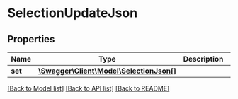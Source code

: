 # SelectionUpdateJson

## Properties
Name | Type | Description | Notes
------------ | ------------- | ------------- | -------------
**set** | [**\Swagger\Client\Model\SelectionJson[]**](SelectionJson.md) |  | [optional] 

[[Back to Model list]](../README.md#documentation-for-models) [[Back to API list]](../README.md#documentation-for-api-endpoints) [[Back to README]](../README.md)


